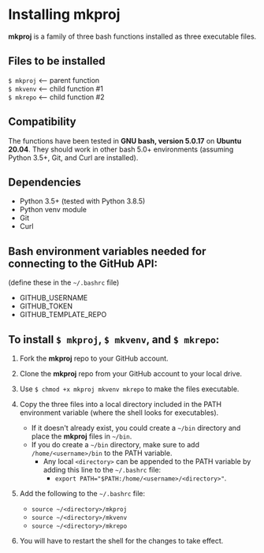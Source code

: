 # Installing mkproj  

**mkproj** is a family of three bash functions installed as three executable files.

## Files to be installed  
`$ mkproj` <-- parent function  
`$ mkvenv` <-- child function #1  
`$ mkrepo` <-- child function #2  
  
## Compatibility
The functions have been tested in **GNU bash, version 5.0.17** on **Ubuntu 20.04**.
They should work in other bash 5.0+ environments (assuming Python 3.5+, Git, and Curl are installed).

## Dependencies  
- Python 3.5+ (tested with Python 3.8.5)
- Python venv module  
- Git
- Curl

## Bash environment variables needed for connecting to the GitHub API:
(define these in the `~/.bashrc` file)
- GITHUB_USERNAME
- GITHUB_TOKEN
- GITHUB_TEMPLATE_REPO

## To install `$ mkproj`, `$ mkvenv`, and `$ mkrepo`:  

1) Fork the **mkproj** repo to your GitHub account.

2) Clone the **mkproj** repo from your GitHub account to your local drive.

3) Use `$ chmod +x mkproj mkvenv mkrepo` to make the files executable.

4) Copy the three files into a local directory included in the PATH environment variable (where the shell looks for executables).
   - If it doesn't already exist, you could create a `~/bin` directory and place the **mkproj** files in `~/bin`.  
   - If you do create a `~/bin` directory, make sure to add `/home/<username>/bin` to the PATH variable.  
      - Any local `<directory>` can be appended to the PATH variable by adding this line to the `~/.bashrc` file:  
         - `export PATH="$PATH:/home/<username>/<directory>"`. 
   
5) Add the following to the `~/.bashrc` file:
   - `source ~/<directory>/mkproj`
   - `source ~/<directory>/mkvenv`
   - `source ~/<directory>/mkrepo`

6) You will have to restart the shell for the changes to take effect. 
